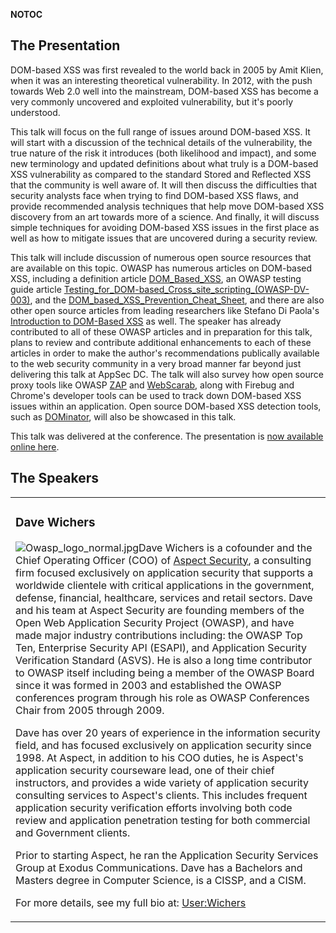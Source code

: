 <noinclude></noinclude> __NOTOC__

## The Presentation

DOM-based XSS was first revealed to the world back in 2005 by Amit
Klien, when it was an interesting theoretical vulnerability. In 2012,
with the push towards Web 2.0 well into the mainstream, DOM-based XSS
has become a very commonly uncovered and exploited vulnerability, but
it's poorly understood.

This talk will focus on the full range of issues around DOM-based XSS.
It will start with a discussion of the technical details of the
vulnerability, the true nature of the risk it introduces (both
likelihood and impact), and some new terminology and updated definitions
about what truly is a DOM-based XSS vulnerability as compared to the
standard Stored and Reflected XSS that the community is well aware of.
It will then discuss the difficulties that security analysts face when
trying to find DOM-based XSS flaws, and provide recommended analysis
techniques that help move DOM-based XSS discovery from an art towards
more of a science. And finally, it will discuss simple techniques for
avoiding DOM-based XSS issues in the first place as well as how to
mitigate issues that are uncovered during a security review.

This talk will include discussion of numerous open source resources that
are available on this topic. OWASP has numerous articles on DOM-based
XSS, including a definition article
[DOM_Based_XSS](DOM_Based_XSS "wikilink"), an OWASP testing guide
article
[Testing_for_DOM-based_Cross_site_scripting_(OWASP-DV-003)](Testing_for_DOM-based_Cross_site_scripting_\(OWASP-DV-003\) "wikilink"),
and the
[DOM_based_XSS_Prevention_Cheat_Sheet](DOM_based_XSS_Prevention_Cheat_Sheet "wikilink"),
and there are also other open source articles from leading researchers
like Stefano Di Paola's [Introduction to DOM-Based
XSS](http://code.google.com/p/domxsswiki/wiki/Introduction) as well. The
speaker has already contributed to all of these OWASP articles and in
preparation for this talk, plans to review and contribute additional
enhancements to each of these articles in order to make the author's
recommendations publically available to the web security community in a
very broad manner far beyond just delivering this talk at AppSec DC. The
talk will also survey how open source proxy tools like OWASP
[ZAP](ZAP "wikilink") and [WebScarab](WebScarab "wikilink"), along with
Firebug and Chrome's developer tools can be used to track down DOM-based
XSS issues within an application. Open source DOM-based XSS detection
tools, such as [DOMinator](http://code.google.com/p/dominator/), will
also be showcased in this talk.

This talk was delivered at the conference. The presentation is [now
available online
here](https://www.owasp.org/images/f/f4/ASDC12-Unraveling_some_of_the_Mysteries_around_DOMbased_XSS.pdf).

## The Speakers

<table>

<tr>

<td>

### Dave Wichers

![Owasp_logo_normal.jpg](Owasp_logo_normal.jpg
"Owasp_logo_normal.jpg")Dave Wichers is a cofounder and the Chief
Operating Officer (COO) of [Aspect
Security](http://www.aspectsecurity.com), a consulting firm focused
exclusively on application security that supports a worldwide clientele
with critical applications in the government, defense, financial,
healthcare, services and retail sectors. Dave and his team at Aspect
Security are founding members of the Open Web Application Security
Project (OWASP), and have made major industry contributions including:
the OWASP Top Ten, Enterprise Security API (ESAPI), and Application
Security Verification Standard (ASVS). He is also a long time
contributor to OWASP itself including being a member of the OWASP Board
since it was formed in 2003 and established the OWASP conferences
program through his role as OWASP Conferences Chair from 2005 through
2009.

Dave has over 20 years of experience in the information security field,
and has focused exclusively on application security since 1998. At
Aspect, in addition to his COO duties, he is Aspect's application
security courseware lead, one of their chief instructors, and provides a
wide variety of application security consulting services to Aspect's
clients. This includes frequent application security verification
efforts involving both code review and application penetration testing
for both commercial and Government clients.

Prior to starting Aspect, he ran the Application Security Services Group
at Exodus Communications. Dave has a Bachelors and Masters degree in
Computer Science, is a CISSP, and a CISM.

For more details, see my full bio at:
[User:Wichers](User:Wichers "wikilink")

</td>

</tr>

</table>

<noinclude></noinclude>